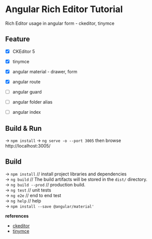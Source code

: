 #  Angular Rich Editor Tutorial
Rich Editor usage in angular form - ckeditor, tinymce

## Feature
- [x] CKEditor 5 
- [x] tinymce
- [x] angular material - drawer, form
- [x] angular route

- [ ] angular guard
- [ ] angular folder alias
- [ ] angular index

## Build & Run
->  `npm install`
->  `ng serve -o --port 3005`
then browse http://localhost:3005/

## Build
->  `npm install`       // install project libraries and dependencies \
->  `ng build`          // The build artifacts will be stored in the `dist/` directory. \
->  `ng build --prod`   // production build. \
->  `ng test`           // unit tests\
->  `ng e2e`            // end to end test\
->  `ng help`           // help\
->  `npm install --save @angular/material'`

**references**
- [ckeditor](https://ckeditor.com/docs/ckeditor5/latest/builds/guides/integration/frameworks/angular.html)
- [tinymce](https://www.tiny.cloud/docs/integrations/angular/#tinymceangularintegrationquickstartguide)

